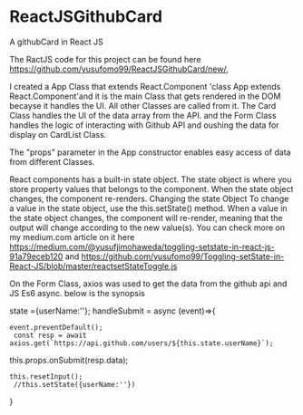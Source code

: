 # ReactJSGithubCard
A githubCard in React JS

The RactJS code for this project can be found here https://github.com/yusufomo99/ReactJSGithubCard/new/, 

I created a App Class that extends React.Component 'class App extends React.Component'and it is the main Class that gets rendered in the DOM becayse it handles the UI. All other Classes are called from it.
The Card Class handles the UI of the data array from the API. and the Form Class handles the logic of interacting with Github API and oushing the data for display on CardList Class.

The "props" parameter in the App constructor  enables easy access of data from different Classes.

React components has a built-in state object.
The state object is where you store property values that belongs to the component.
When the state object changes, the component re-renders.
Changing the state Object
To change a value in the state object, use the this.setState() method.
When a value in the state object changes, the component will re-render, meaning that the output will change according to the new value(s). You can check more on my medium.com article on it here https://medium.com/@yusufjimohaweda/toggling-setstate-in-react-js-91a79eceb120 and 
https://github.com/yusufomo99/Toggling-setState-in-React-JS/blob/master/reactsetStateToggle.js


On the Form Class, axios was used to get the data from the github api and JS Es6 async. below is the synopsis

state ={userName:''};
   handleSubmit = async (event)=>{
   
    event.preventDefault();
     const resp = await axios.get(`https://api.github.com/users/${this.state.userName}`);
   this.props.onSubmit(resp.data);
     
    this.resetInput();
     //this.setState({userName:''})
  
  }


